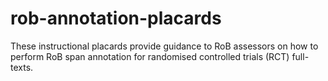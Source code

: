 # rob-annotation-placards
These instructional placards provide guidance to RoB assessors on how to perform RoB span annotation for randomised controlled trials (RCT) full-texts.
